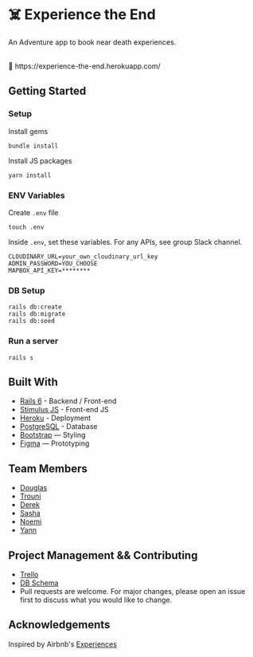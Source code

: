 # ☠️ Experience the End

An Adventure app to book near death experiences.

<br>
🏡 https://experience-the-end.herokuapp.com/


## Getting Started
### Setup

Install gems
```
bundle install
```
Install JS packages
```
yarn install
```

### ENV Variables
Create `.env` file
```
touch .env
```
Inside `.env`, set these variables. For any APIs, see group Slack channel.
```
CLOUDINARY_URL=your_own_cloudinary_url_key
ADMIN_PASSWORD=YOU_CHOOSE
MAPBOX_API_KEY=********
```

### DB Setup
```
rails db:create
rails db:migrate
rails db:seed
```

### Run a server
```
rails s
```

## Built With
- [Rails 6](https://guides.rubyonrails.org/) - Backend / Front-end
- [Stimulus JS](https://stimulus.hotwired.dev/) - Front-end JS
- [Heroku](https://heroku.com/) - Deployment
- [PostgreSQL](https://www.postgresql.org/) - Database
- [Bootstrap](https://getbootstrap.com/) — Styling
- [Figma](https://www.figma.com) — Prototyping

## Team Members
- [Douglas](https://github.com/dmbf29)
- [Trouni](https://github.com/trouni)
- [Derek](https://github.com/deetorz)
- [Sasha](https://github.com/sashakaverina)
- [Noemi](https://github.com/noemi-ashizuka)
- [Yann](https://github.com/yannklein)

## Project Management && Contributing
- [Trello](https://trello.com/b/e73xuWYo/experience-the-end)
- [DB Schema](https://kitt.lewagon.com/db/47093)
- Pull requests are welcome. For major changes, please open an issue first to discuss what you would like to change.

## Acknowledgements
Inspired by Airbnb's [Experiences](https://www.airbnb.com/s/Tokyo--Tokyo--Japan/experiences)
